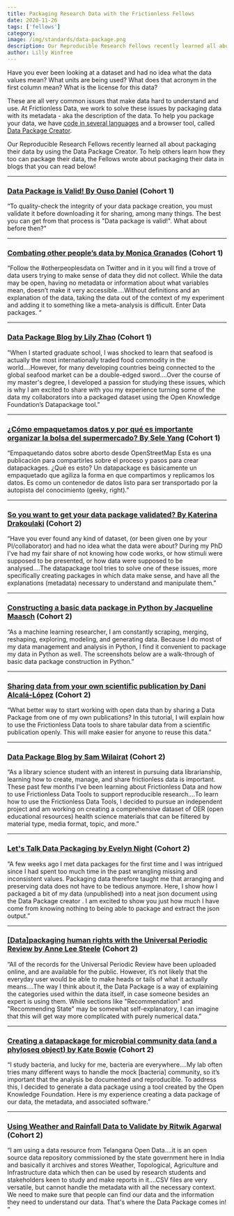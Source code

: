 ```yaml
---
title: Packaging Research Data with the Frictionless Fellows
date: 2020-11-26
tags: ['fellows']
category:
image: /img/standards/data-package.png
description: Our Reproducible Research Fellows recently learned all about packaging their data by using the Data Package Creator. To help others learn how they too can package their data, the Fellows wrote about packaging their data...
author: Lilly Winfree
---
```


Have you ever been looking at a dataset and had no idea what the data values mean? What units are being used? What does that acronym in the first column mean? What is the license for this data?

These are all very common issues that make data hard to understand and use. At Frictionless Data, we work to solve these issues by packaging data with its metadata - aka the description of the data. To help you package your data, we have [code in several languages](https://frictionlessdata.io/software/) and a browser tool, called [Data Package Creator](https://create.frictionlessdata.io/). 

Our Reproducible Research Fellows recently learned all about packaging their data by using the Data Package Creator. To help others learn how they too can package their data, the Fellows wrote about packaging their data in blogs that you can read below!

***

### [Data Package is Valid! By Ouso Daniel](https://fellows.frictionlessdata.io/blog/ouso-datapackage-blog/) (Cohort 1)
“To quality-check the integrity of your data package creation, you must validate it before downloading it for sharing, among many things. The best you can get from that process is "Data package is valid!". What about before then?”

***

### [Combating other people’s data by Monica Granados](https://fellows.frictionlessdata.io/blog/monica-datapackage-blog/) (Cohort 1)
“Follow the #otherpeoplesdata on Twitter and in it you will find a trove of data users trying to make sense of data they did not collect. While the data may be open, having no metadata or information about what variables mean, doesn’t make it very accessible….Without definitions and an explanation of the data, taking the data out of the context of my experiment and adding it to something like a meta-analysis is difficult. Enter Data packages. “

***

### [Data Package Blog by Lily Zhao](https://fellows.frictionlessdata.io/blog/lily-datapackage-blog/) (Cohort 1)
"When I started graduate school, I was shocked to learn that seafood is actually the most internationally traded food commodity in the world….However, for many developing countries being connected to the global seafood market can be a double-edged sword….Over the course of my master's degree, I developed a passion for studying these issues, which is why I am excited to share with you my experience turning some of the data my collaborators into a packaged dataset using the Open Knowledge Foundation’s Datapackage tool.”

***

### [¿Cómo empaquetamos datos y por qué es importante organizar la bolsa del supermercado? By Sele Yang](https://fellows.frictionlessdata.io/blog/sele-datapackage-blog/) (Cohort 1)
“Empaquetando datos sobre aborto desde OpenStreetMap Esta es una publicación para compartirles sobre el proceso y pasos para crear datapackages. ¿Qué es esto? Un datapackage es básicamente un empaquetado que agiliza la forma en que compartimos y replicamos los datos. Es como un contenedor de datos listo para ser transportado por la autopista del conocimiento (geeky, right).”

***

### [So you want to get your data package validated? By Katerina Drakoulaki](https://fellows.frictionlessdata.io/blog/katerina-datapackage-blog/) (Cohort 2)
“Have you ever found any kind of dataset, (or been given one by your PI/collaborator) and had no idea what the data were about? During my PhD I've had my fair share of not knowing how code works, or how stimuli were supposed to be presented, or how data were supposed to be analysed….The datapackage tool tries to solve one of these issues, more specifically creating packages in which data make sense, and have all the explanations (metadata) necessary to understand and manipulate them.”

***

### [Constructing a basic data package in Python by Jacqueline Maasch](https://fellows.frictionlessdata.io/blog/jacqueline-datapackage-blog/) (Cohort 2)
“As a machine learning researcher, I am constantly scraping, merging, reshaping, exploring, modeling, and generating data. Because I do most of my data management and analysis in Python, I find it convenient to package my data in Python as well. The screenshots below are a walk-through of basic data package construction in Python.”

***

### [Sharing data from your own scientific publication by Dani Alcalá-López](https://fellows.frictionlessdata.io/blog/dani-datapackage-blog/) (Cohort 2)
“What better way to start working with open data than by sharing a Data Package from one of my own publications? In this tutorial, I will explain how to use the Frictionless Data tools to share tabular data from a scientific publication openly. This will make easier for anyone to reuse this data.”

***

### [Data Package Blog by Sam Wilairat](https://fellows.frictionlessdata.io/blog/sam-datapackage-blog/) (Cohort 2)
“As a library science student with an interest in pursuing data librarianship, learning how to create, manage, and share frictionless data is important. These past few months I've been learning about Frictionless Data and how to use Frictionless Data Tools to support reproducible research….To learn how to use the Frictionless Data Tools, I decided to pursue an independent project and am working on creating a comprehensive dataset of OER (open educational resources) health science materials that can be filtered by material type, media format, topic, and more.”

***

### [Let's Talk Data Packaging by Evelyn Night](https://fellows.frictionlessdata.io/blog/evelyn-datapackage-blog/) (Cohort 2)
“A few weeks ago I met data packages for the first time and I was intrigued since I had spent too much time in the past wrangling missing and inconsistent values. Packaging data therefore taught me that arranging and preserving data does not have to be tedious anymore. Here, I show how I packaged a bit of my data (unpublished) into a neat json document using the Data Package creator . I am excited to show you just how much I have come from knowing nothing to being able to package and extract the json output.”

***

### [[Data]packaging human rights with the Universal Periodic Review by Anne Lee Steele](https://fellows.frictionlessdata.io/blog/anne-datapackage-blog/) (Cohort 2)
“All of the records for the Universal Periodic Review have been uploaded online, and are available for the public. However, it’s not likely that the everyday user would be able to make heads or tails of what it actually means….The way I think about it, the Data Package is a way of explaining the categories used within the data itself, in case someone besides an expert is using them. While sections like "Recommendation" and "Recommending State" may be somewhat self-explanatory, I can imagine that this will get way more complicated with purely numerical data.”

***

### [Creating a datapackage for microbial community data (and a phyloseq object) by Kate Bowie](https://fellows.frictionlessdata.io/blog/kate-datapackage-blog/) (Cohort 2)
“I study bacteria, and lucky for me, bacteria are everywhere….My lab often tries many different ways to handle the mock [bacteria] community, so it’s important that the analysis be documented and reproducible. To address this, I decided to generate a data package using a tool created by the Open Knowledge Foundation. Here is my experience creating a data package of our data, the metadata, and associated software.”

***

### [Using Weather and Rainfall Data to Validate by Ritwik Agarwal](https://fellows.frictionlessdata.io/blog/ritwik-datapackage-blog/) (Cohort 2)
“I am using a data resource from Telangana Open Data....it is an open source data repository commissioned by the state government here in India and basically it archives and stores Weather, Topological, Agriculture and Infrastructure data which then can be used by research students and stakeholders keen to study and make reports in it….CSV files are very versatile, but cannot handle the metadata with all the necessary context. We need to make sure that people can find our data and the information they need to understand our data. That's where the Data Package comes in! ”
